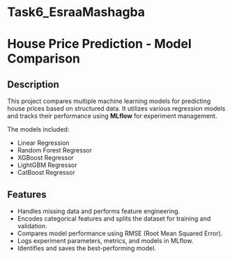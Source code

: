 # Task6_EsraaMashagba

# House Price Prediction - Model Comparison

## Description
This project compares multiple machine learning models for predicting house prices based on structured data. It utilizes various regression models and tracks their performance using **MLflow** for experiment management.

The models included:
- Linear Regression
- Random Forest Regressor
- XGBoost Regressor
- LightGBM Regressor
- CatBoost Regressor

## Features
- Handles missing data and performs feature engineering.
- Encodes categorical features and splits the dataset for training and validation.
- Compares model performance using RMSE (Root Mean Squared Error).
- Logs experiment parameters, metrics, and models in MLflow.
- Identifies and saves the best-performing model.

